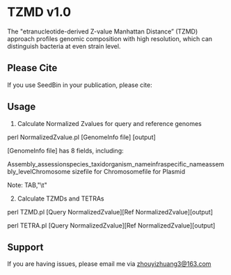 # TZMD v1.0
 The "etranucleotide-derived Z-value Manhattan Distance” (TZMD) approach profiles genomic composition with high resolution, which can distinguish bacteria at even strain level. 
 
 ## Please Cite ##
If you use SeedBin in your publication, please cite:

## Usage ##
1. Calculate Normalized Zvalues for query and reference genomes

perl NormalizedZvalue.pl [GenomeInfo file] [output]

[GenomeInfo file] has 8 fields, including:

 Assembly_assession<TAB>species_taxid<TAB>organism_name<TAB>infraspecific_name<TAB>assembly_level<TAB>Chromosome size<TAB>file for Chromosome<TAB>file for Plasmid
 
Note: TAB,"\t"
  
2. Calculate TZMDs and TETRAs

 perl TZMD.pl [Query NormalizedZvalue][Ref NormalizedZvalue][output]
 
 perl TETRA.pl [Query NormalizedZvalue][Ref NormalizedZvalue][output]

## Support ##
If you are having issues, please email me via zhouyizhuang3@163.com

